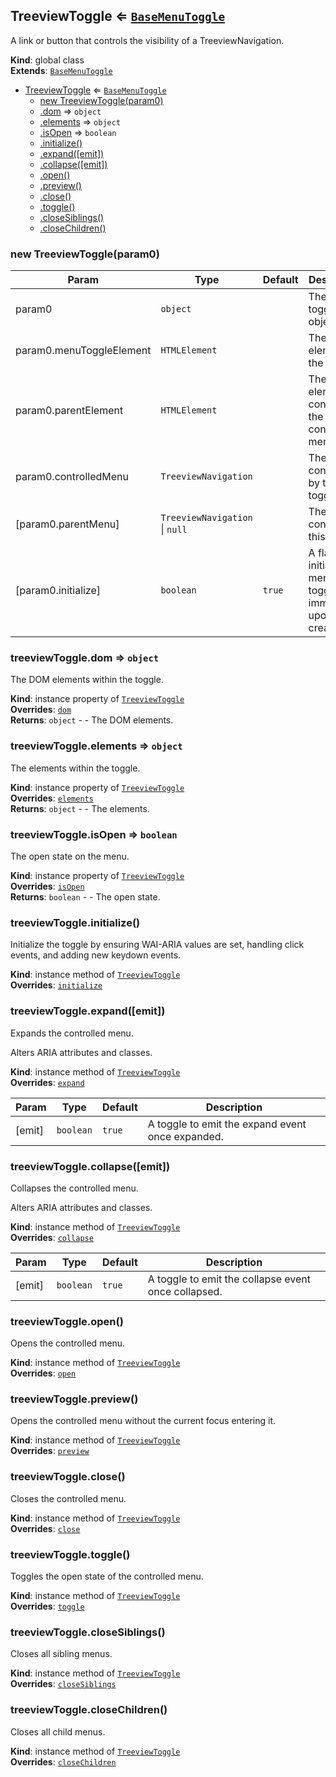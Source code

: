 <a name="TreeviewToggle"></a>

## TreeviewToggle ⇐ [<code>BaseMenuToggle</code>](#BaseMenuToggle)
A link or button that controls the visibility of a TreeviewNavigation.

**Kind**: global class  
**Extends**: [<code>BaseMenuToggle</code>](#BaseMenuToggle)  

* [TreeviewToggle](#TreeviewToggle) ⇐ [<code>BaseMenuToggle</code>](#BaseMenuToggle)
    * [new TreeviewToggle(param0)](#new_TreeviewToggle_new)
    * [.dom](#BaseMenuToggle+dom) ⇒ <code>object</code>
    * [.elements](#BaseMenuToggle+elements) ⇒ <code>object</code>
    * [.isOpen](#BaseMenuToggle+isOpen) ⇒ <code>boolean</code>
    * [.initialize()](#BaseMenuToggle+initialize)
    * [.expand([emit])](#BaseMenuToggle+expand)
    * [.collapse([emit])](#BaseMenuToggle+collapse)
    * [.open()](#BaseMenuToggle+open)
    * [.preview()](#BaseMenuToggle+preview)
    * [.close()](#BaseMenuToggle+close)
    * [.toggle()](#BaseMenuToggle+toggle)
    * [.closeSiblings()](#BaseMenuToggle+closeSiblings)
    * [.closeChildren()](#BaseMenuToggle+closeChildren)

<a name="new_TreeviewToggle_new"></a>

### new TreeviewToggle(param0)

| Param | Type | Default | Description |
| --- | --- | --- | --- |
| param0 | <code>object</code> |  | The menu toggle object. |
| param0.menuToggleElement | <code>HTMLElement</code> |  | The toggle element in the DOM. |
| param0.parentElement | <code>HTMLElement</code> |  | The element containing the controlled menu. |
| param0.controlledMenu | <code>TreeviewNavigation</code> |  | The menu controlled by this toggle. |
| [param0.parentMenu] | <code>TreeviewNavigation</code> \| <code>null</code> | <code></code> | The menu containing this toggle. |
| [param0.initialize] | <code>boolean</code> | <code>true</code> | A flag to initialize the menu toggle immediately upon creation. |

<a name="BaseMenuToggle+dom"></a>

### treeviewToggle.dom ⇒ <code>object</code>
The DOM elements within the toggle.

**Kind**: instance property of [<code>TreeviewToggle</code>](#TreeviewToggle)  
**Overrides**: [<code>dom</code>](#BaseMenuToggle+dom)  
**Returns**: <code>object</code> - - The DOM elements.  
<a name="BaseMenuToggle+elements"></a>

### treeviewToggle.elements ⇒ <code>object</code>
The elements within the toggle.

**Kind**: instance property of [<code>TreeviewToggle</code>](#TreeviewToggle)  
**Overrides**: [<code>elements</code>](#BaseMenuToggle+elements)  
**Returns**: <code>object</code> - - The elements.  
<a name="BaseMenuToggle+isOpen"></a>

### treeviewToggle.isOpen ⇒ <code>boolean</code>
The open state on the menu.

**Kind**: instance property of [<code>TreeviewToggle</code>](#TreeviewToggle)  
**Overrides**: [<code>isOpen</code>](#BaseMenuToggle+isOpen)  
**Returns**: <code>boolean</code> - - The open state.  
<a name="BaseMenuToggle+initialize"></a>

### treeviewToggle.initialize()
Initialize the toggle by ensuring WAI-ARIA values are set,
handling click events, and adding new keydown events.

**Kind**: instance method of [<code>TreeviewToggle</code>](#TreeviewToggle)  
**Overrides**: [<code>initialize</code>](#BaseMenuToggle+initialize)  
<a name="BaseMenuToggle+expand"></a>

### treeviewToggle.expand([emit])
Expands the controlled menu.

Alters ARIA attributes and classes.

**Kind**: instance method of [<code>TreeviewToggle</code>](#TreeviewToggle)  
**Overrides**: [<code>expand</code>](#BaseMenuToggle+expand)  

| Param | Type | Default | Description |
| --- | --- | --- | --- |
| [emit] | <code>boolean</code> | <code>true</code> | A toggle to emit the expand event once expanded. |

<a name="BaseMenuToggle+collapse"></a>

### treeviewToggle.collapse([emit])
Collapses the controlled menu.

Alters ARIA attributes and classes.

**Kind**: instance method of [<code>TreeviewToggle</code>](#TreeviewToggle)  
**Overrides**: [<code>collapse</code>](#BaseMenuToggle+collapse)  

| Param | Type | Default | Description |
| --- | --- | --- | --- |
| [emit] | <code>boolean</code> | <code>true</code> | A toggle to emit the collapse event once collapsed. |

<a name="BaseMenuToggle+open"></a>

### treeviewToggle.open()
Opens the controlled menu.

**Kind**: instance method of [<code>TreeviewToggle</code>](#TreeviewToggle)  
**Overrides**: [<code>open</code>](#BaseMenuToggle+open)  
<a name="BaseMenuToggle+preview"></a>

### treeviewToggle.preview()
Opens the controlled menu without the current focus entering it.

**Kind**: instance method of [<code>TreeviewToggle</code>](#TreeviewToggle)  
**Overrides**: [<code>preview</code>](#BaseMenuToggle+preview)  
<a name="BaseMenuToggle+close"></a>

### treeviewToggle.close()
Closes the controlled menu.

**Kind**: instance method of [<code>TreeviewToggle</code>](#TreeviewToggle)  
**Overrides**: [<code>close</code>](#BaseMenuToggle+close)  
<a name="BaseMenuToggle+toggle"></a>

### treeviewToggle.toggle()
Toggles the open state of the controlled menu.

**Kind**: instance method of [<code>TreeviewToggle</code>](#TreeviewToggle)  
**Overrides**: [<code>toggle</code>](#BaseMenuToggle+toggle)  
<a name="BaseMenuToggle+closeSiblings"></a>

### treeviewToggle.closeSiblings()
Closes all sibling menus.

**Kind**: instance method of [<code>TreeviewToggle</code>](#TreeviewToggle)  
**Overrides**: [<code>closeSiblings</code>](#BaseMenuToggle+closeSiblings)  
<a name="BaseMenuToggle+closeChildren"></a>

### treeviewToggle.closeChildren()
Closes all child menus.

**Kind**: instance method of [<code>TreeviewToggle</code>](#TreeviewToggle)  
**Overrides**: [<code>closeChildren</code>](#BaseMenuToggle+closeChildren)  
